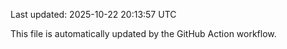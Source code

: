 Last updated: 2025-10-22 20:13:57 UTC

This file is automatically updated by the GitHub Action workflow.
